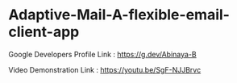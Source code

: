 # Adaptive-Mail-A-flexible-email-client-app

Google Developers Profile Link : https://g.dev/Abinaya-B

Video Demonstration Link : https://youtu.be/SgF-NJJBrvc
